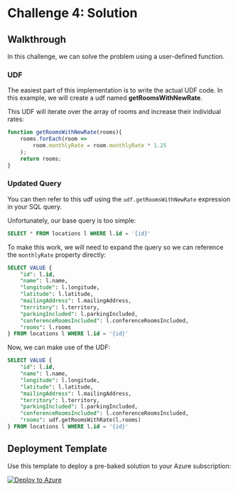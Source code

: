 # Challenge 4: Solution

## Walkthrough

In this challenge, we can solve the problem using a user-defined function.

### UDF

The easiest part of this implementation is to write the actual UDF code. In this example, we will create a udf named **getRoomsWithNewRate**.

This UDF will iterate over the array of rooms and increase their individual rates:

```js
function getRoomsWithNewRate(rooms){
    rooms.forEach(room =>
        room.monthlyRate = room.monthlyRate * 1.25
    );
    return rooms;
}
```

### Updated Query

You can then refer to this udf using the ``udf.getRoomsWithNewRate`` expression in your SQL query.

Unfortunately, our base query is too simple:

```sql
SELECT * FROM locations l WHERE l.id = '{id}'
```

To make this work, we will need to expand the query so we can reference the ``monthlyRate`` property directly:

```sql
SELECT VALUE {
    "id": l.id,
    "name": l.name,
    "longitude": l.longitude,
    "latitude": l.latitude,
    "mailingAddress": l.mailingAddress,
    "territory": l.territory,
    "parkingIncluded": l.parkingIncluded,
    "conferenceRoomsIncluded": l.conferenceRoomsIncluded,
    "rooms": l.rooms
} FROM locations l WHERE l.id = '{id}'
```

Now, we can make use of the UDF:

```sql
SELECT VALUE {
    "id": l.id,
    "name": l.name,
    "longitude": l.longitude,
    "latitude": l.latitude,
    "mailingAddress": l.mailingAddress,
    "territory": l.territory,
    "parkingIncluded": l.parkingIncluded,
    "conferenceRoomsIncluded": l.conferenceRoomsIncluded,
    "rooms": udf.getRoomsWithRate(l.rooms)
} FROM locations l WHERE l.id = '{id}'
```

## Deployment Template

Use this template to deploy a pre-baked solution to your Azure subscription:

[![Deploy to Azure](https://docs.microsoft.com/en-us/azure/templates/media/deploy-to-azure.svg)](https://portal.azure.com/#create/Microsoft.Template/uri/https%3A%2F%2Fgithub.com%2FMSUSDEV%2Fcosmosdb_app_modernization%2Fblob%2F04-solution%2Farmdeploy.json)
